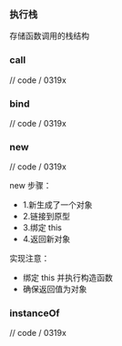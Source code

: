
### 执行栈

存储函数调用的栈结构


### call

// code / 0319x


### bind

// code / 0319x


### new

// code / 0319x

new 步骤：  
- 1.新生成了一个对象
- 2.链接到原型
- 3.绑定 this
- 4.返回新对象

实现注意：  
- 绑定 this 并执行构造函数
- 确保返回值为对象


### instanceOf

// code / 0319x